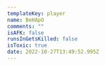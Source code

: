 ```yaml
---
templateKey: player
name: BeHApO
comments: ""
isAFK: false
runsInGetsKilled: false
isToxic: true
date: 2022-10-27T13:49:52.995Z
---
```

